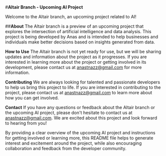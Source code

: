 #**Altair Branch - Upcoming AI Project**

Welcome to the Altair branch, an upcoming project related to AI!

##**About**
The Altair branch is a preview of an upcoming project that explores the intersection of artificial intelligence and data analysis. This project is being developed by Anas and is intended to help businesses and individuals make better decisions based on insights generated from data.

**How to Use**
The Altair branch is not yet ready for use, but we will be sharing updates and information about the project as it progresses. If you are interested in learning more about the project or getting involved in its development, please contact us at anastnazz@gmail.com for more information.

**Contributing**
We are always looking for talented and passionate developers to help us bring this project to life. If you are interested in contributing to the project, please contact us at anastnazz@gmail.com to learn more about how you can get involved.

**Contact**
If you have any questions or feedback about the Altair branch or the upcoming AI project, please don't hesitate to contact us at anastnazz@gmail.com. We are excited about this project and look forward to hearing from you!

By providing a clear overview of the upcoming AI project and instructions for getting involved or learning more, this README file helps to generate interest and excitement around the project, while also encouraging collaboration and feedback from the developer community.

